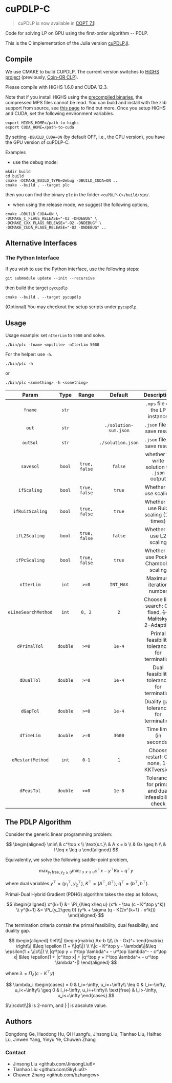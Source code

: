 # cuPDLP-C

> cuPDLP is now available in [COPT 7.1](https://shanshu.ai/copt)!

Code for solving LP on GPU using the first-order algorithm -- PDLP. 

This is the C implementation of the Julia version [cuPDLP.jl](https://github.com/jinwen-yang/cuPDLP.jl).

## Compile
<!-- We use CMAKE to build CUPDLP. The current version is built on the [Coin-OR CLP project](https://github.com/coin-or/Clp). Please install the dependencies therein. -->

We use CMAKE to build CUPDLP. The current version switches to [HiGHS project](https://highs.dev) (previously, [Coin-OR CLP](https://github.com/coin-or/Clp)).

Please compile with HiGHS 1.6.0 and CUDA 12.3.

Note that if you install HiGHS using the [precompiled binaries](https://github.com/JuliaBinaryWrappers/HiGHS_jll.jl/releases), the compressed MPS files cannot be read.
You can build and install with the zlib support from source, see [this page](https://ergo-code.github.io/HiGHS/dev/interfaces/cpp/link/) to find out more.
Once you setup HiGHS and CUDA, set the following environment variables.

```shell
export HIGHS_HOME=/path-to-highs
export CUDA_HOME=/path-to-cuda
```

By setting `-DBUILD_CUDA=ON` (by default OFF, i.e., the CPU version), you have the GPU version of cuPDLP-C.

Examples

- use the debug mode:

```shell
mkdir build
cd build
cmake -DCMAKE_BUILD_TYPE=Debug -DBUILD_CUDA=ON ..
cmake --build . --target plc
```

then you can find the binary `plc` in the folder `<cuPDLP-C>/build/bin/`.

- when using the release mode, we suggest the following options,

```
cmake -DBUILD_CUDA=ON \
-DCMAKE_C_FLAGS_RELEASE="-O2 -DNDEBUG" \
-DCMAKE_CXX_FLAGS_RELEASE="-O2 -DNDEBUG" \
-DCMAKE_CUDA_FLAGS_RELEASE="-O2 -DNDEBUG" ..
```  

## Alternative Interfaces
### The Python Interface
If you wish to use the Python interface, use the following steps:
```
git submodule update --init --recursive
```
then build the target `pycupdlp`
```
cmake --build . --target pycupdlp 
```

(Optional) You may checkout the setup scripts under `pycupdlp`.

## Usage

Usage example: set `nIterLim` to `5000` and solve.

```shell
./bin/plc -fname <mpsfile> -nIterLim 5000
```

For the helper: use `-h`.
```shell
./bin/plc -h
```
or
```shell
./bin/plc <something> -h <something>
```

| Param | Type | Range | Default | Description |
|:---:|:---:|:---:|:---:|:---:|
|`fname`|`str`|` `|` `|`.mps` file of the LP instance|
|`out`|`str`|` `|`./solution-sum.json`|`.json` file to save result|
|`outSol`|`str`|` `|`./solution.json`|`.json` file to save result|
|`savesol`|`bool`|`true, false`|`false`|whether to write solution to `.json` output|
|`ifScaling`|`bool`|`true, false`|`true`|Whether to use scaling|
|`ifRuizScaling`|`bool`|`true, false`|`true`|Whether to use Ruiz scaling (10 times)|
|`ifL2Scaling`|`bool`|`true, false`|`false`|Whether to use L2 scaling|
|`ifPcScaling`|`bool`|`true, false`|`true`|Whether to use Pock-Chambolle scaling|
|`nIterLim`|`int`|`>=0`|`INT_MAX`|Maximum iteration number|
|`eLineSearchMethod`|`int`|`0, 2`|`2`|Choose line search: 0-fixed, ~~1-Malitsky~~, 2-Adaptive|
|`dPrimalTol`|`double`|`>=0`|`1e-4`|Primal feasibility tolerance for termination|
|`dDualTol`|`double`|`>=0`|`1e-4`|Dual feasibility tolerance for termination|
|`dGapTol`|`double`|`>=0`|`1e-4`|Duality gap tolerance for termination|
|`dTimeLim`|`double`|`>=0`|`3600`|Time limit (in seconds)|
|`eRestartMethod`|`int`|`0-1`|`1`|Choose restart: 0-none, 1-KKTversion|
|`dFeasTol`|`double`|`>=0`|`1e-8`|Tolerance for primal and dual infeasibility check|

<!-- |`-ifPre`|`bool`|`true, false`|`false`|Whether to use HiGHS presolver (and thus postsolver)| -->
<!-- |`dScalingLimit`|`double`|`>0`|`1`|Maybe to control scaling magnitude| -->
<!-- |`iScalingMethod`|`int`|`0-5`|`0`|Which scaling to use: 0-Column, 1-Row, 2-Col&Row, 3-Ruiz, 4-Col&Row&Obj, 5-Ruiz| -->
<!-- |``|``|``|``|| -->





## The PDLP Algorithm

Consider the generic linear programming problem:

$$
\begin{aligned}
\min\ & c^\top x \\
\text{s.t.}\ & A x = b \\
& Gx \geq h \\
& l \leq x \leq u
\end{aligned}
$$

Equivalently, we solve the following saddle-point problem,

$$
\max_{y_1\,\text{free}, y_2\geq 0}\min_{l\leq x\leq u}c^\top x - y^\top Kx + q^\top y
$$

where dual variables $y^\top=(y_1^\top, y_2^\top)$, $K^\top = (A^\top, G^\top)$, $q^\top=(b^\top, h^\top)$.

Primal-Dual Hybrid Gradient (PDHG) algorithm takes the step as follows,

$$
\begin{aligned}
x^{k+1} &= \Pi_{l\leq x\leq u} (x^k - \tau (c - K^\top y^k)) \\
y^{k+1} &= \Pi_{y_2\geq 0} (y^k + \sigma (q - K(2x^{k+1} - x^k)))
\end{aligned}
$$

The termination criteria contain the primal feasibility, dual feasibility, and duality gap.

$$
\begin{aligned}
\left\\| \begin{matrix} Ax-b \\\\ (h - Gx)^+ \end{matrix} \right\\| &\leq \epsilon (1 + \\|q\\|) \\
\\|c - K^\top y - \lambda\\|&\leq \epsilon(1 + \\|c\\|) \\
|q^\top y + l^\top \lambda^+ - u^\top \lambda^- - c^\top x| &\leq \epsilon(1 + |c^\top x| + |q^\top y + l^\top \lambda^+ - u^\top \lambda^-|)
\end{aligned}
$$

where $\lambda = \Pi_\Lambda(c - K^\top y)$

$$
\lambda_i \begin{cases} = 0 & l_i=-\infty, u_i=+\infty\\
\leq 0 & l_i=-\infty, u_i<+\infty\\
\geq 0 & l_i<-\infty, u_i=+\infty\\
\text{free} & l_i>-\infty, u_i<+\infty  \end{cases}.$$

$\\|\cdot\\|$ is 2-norm, and $|\cdot|$ is absolute value.

## Authors

Dongdong Ge, Haodong Hu, Qi Huangfu, Jinsong Liu, Tianhao Liu, Haihao Lu, Jinwen Yang, Yinyu Ye, Chuwen Zhang

### Contact
- Jinsong Liu  <github.com/JinsongLiu6>
- Tianhao Liu  <github.com/SkyLiu0>
- Chuwen Zhang <github.com/bzhangcw>
